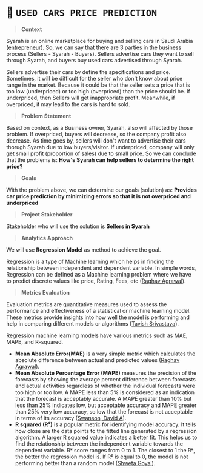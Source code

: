 # 🚗 **`USED CARS PRICE PREDICTION`** 

>**Context**

Syarah is an online marketplace for buying and selling cars in Saudi Arabia ([entrepreneur](https://www.entrepreneur.com/en-ae/finance/saudi-arabia-based-online-cars-marketplace-syarah-raises/314901)). So, we can say that there are 3 parties in the business process (Sellers - Syarah - Buyers). Sellers advertise cars they want to sell through Syarah, and buyers buy used cars advertised through Syarah. 

Sellers advertise their cars by define the specifications and price. Sometimes, it will be difficult for the seller who don't know about price range in the market. Because it could be that the seller sets a price that is too low (underpriced) or too high (overpriced) than the price should be. If underpriced, then Sellers will get inappropriate profit. Meanwhile, if overpriced, it may lead to the cars is hard to sold.

>**Problem Statement**

Based on context, as a Business owner, Syarah, also will affected by those problem. If overpriced, buyers will decrease, so the company profit also decrease. As time goes by, sellers will don't want to advertise their cars thorugh Syarah due to low buyers/visitor. If underpriced, company will only get small profit (proportion of sales) due to small price. So we can conclude that the problems is: **How's Syarah can help sellers to determine the right price?**

>**Goals**

With the problem above, we can determine our goals (solution) as: **Provides car price prediction by minimizing errors so that it is not overpriced and underpriced**

>**Project Stakeholder**

Stakeholder who will use the solution is **Sellers in Syarah**

>**Analytics Approach**

We will use **Regression Model** as method to achieve the goal. 

Regression is a type of Machine learning which helps in finding the relationship between independent and dependent variable. In simple words, Regression can be defined as a Machine learning problem where we have to predict discrete values like price, Rating, Fees, etc ([Raghav Agrawal](https://www.analyticsvidhya.com/blog/2021/05/know-the-best-evaluation-metrics-for-your-regression-model/)).

>**Metrics Evaluation**

Evaluation metrics are quantitative measures used to assess the performance and effectiveness of a statistical or machine learning model. These metrics provide insights into how well the model is performing and help in comparing different models or algorithms ([Tavish Srivastava](https://www.analyticsvidhya.com/blog/2019/08/11-important-model-evaluation-error-metrics/#:~:text=Evaluation%20metrics%20are%20quantitative%20measures,comparing%20different%20models%20or%20algorithms.)).

Regression machine learning models have various metrics such as MAE, MAPE, and R-squared.
* **Mean Absolute Error(MAE)** is a very simple metric which calculates the absolute difference between actual and predicted values ([Raghav Agrawal](https://www.analyticsvidhya.com/blog/2021/05/know-the-best-evaluation-metrics-for-your-regression-model/)).
* **Mean Absolute Percentage Error (MAPE)** measures the precision of the forecasts by showing the average percent difference between forecasts and actual activities regardless of whether the individual forecasts were too high or too low. A MAPE less than 5% is considered as an indication that the forecast is acceptably accurate. A MAPE greater than 10% but less than 25% indicates low, but acceptable accuracy and MAPE greater than 25% very low accuracy, so low that the forecast is not acceptable in terms of its accuracy ([Swanson, David A](https://escholarship.org/content/qt1f71t3x9/qt1f71t3x9.pdf?t=o5wul1#:~:text=A%20MAPE%20less%20than%205,in%20terms%20of%20its%20accuracy.)).
* **R squared (R²)** is a popular metric for identifying model accuracy. It tells how close are the data points to the fitted line generated by a regression algorithm. A larger R squared value indicates a better fit. This helps us to find the relationship between the independent variable towards the dependent variable. R² score ranges from 0 to 1. The closest to 1 the R², the better the regression model is. If R² is equal to 0, the model is not performing better than a random model ([Shweta Goyal](https://medium.com/analytics-vidhya/evaluation-metrics-for-regression-models-c91c65d73af#:~:text=R%20squared%20is%20a%20popular,variable%20towards%20the%20dependent%20variable.)).